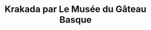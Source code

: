 ---
title: "Krakada par Le Musée du Gâteau Basque"
url: /ainhoa/krakada-par-le-musee-du-gateau-basque/
shop: Hofladen
---